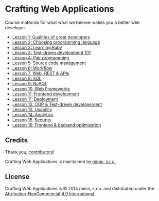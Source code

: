 Crafting Web Applications
=========================

Course materials for what what we believe makes you a better web developer.

* [Lesson 1: Qualities of great developers](/intro)
* [Lesson 2: Choosing programming language](/choosing-language)
* [Lesson 3: Learning Ruby](/ruby)
* [Lesson 3: Test-driven development 101](/tdd)
* [Lesson 4: Pair programming](/pair-programming)
* [Lesson 5: Source code management](/scm)
* [Lesson 6: Workflow](/workflow)
* [Lesson 7: Web, REST & APIs](/web-rest-apis)
* [Lesson 8: SQL](/sql)
* [Lesson 9: NoSQL](/nosql)
* [Lesson 10: Web Frameworks](/web-frameworks)
* [Lesson 11: Frontend development](/frontend-development)
* [Lesson 11: Deployment](/deployment)
* [Lesson 12: OOP & Test-driven developement](/oop-tdd)
* [Lesson 13: Usability](/usability)
* [Lesson 14: Analytics](/analytics)
* [Lesson 15: Security](/security)
* [Lesson 16: Frontend & backend optimization](/security)


Credits
-------
Thank you, [contributors](https://github.com/minio-sk/crafting-web-applications/graphs/contributors)!

Crafting Web Applications is maintained by [minio, s.r.o.](http://minio.sk/).


License
-------

Crafting Web Applications is © 2014 minio, s.r.o. and distributed under the [Attribution-NonCommercial 4.0 International](http://creativecommons.org/licenses/by-nc/4.0/).
